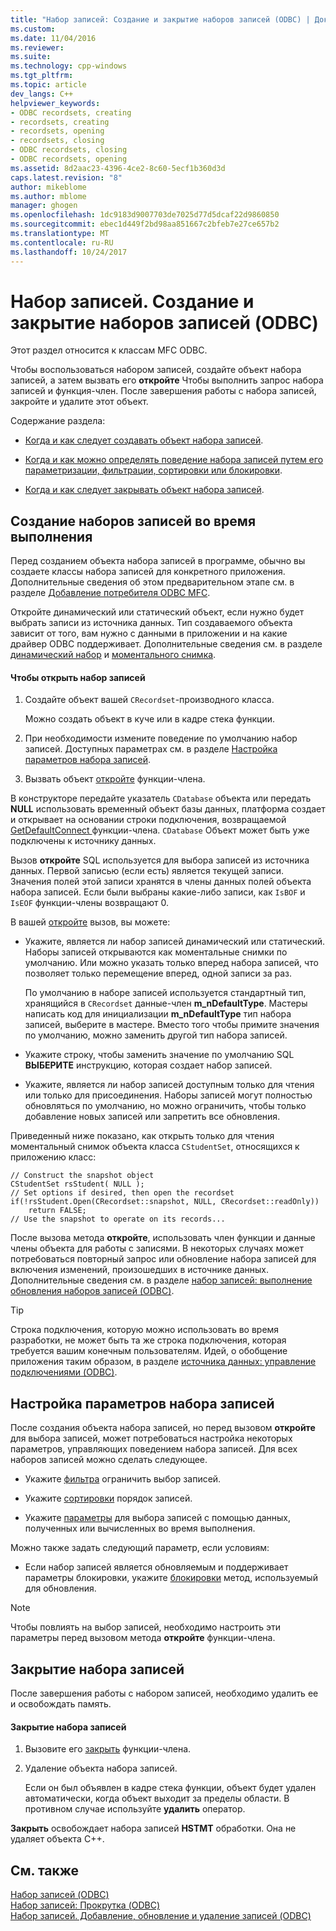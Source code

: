 ```yaml
---
title: "Набор записей: Создание и закрытие наборов записей (ODBC) | Документы Microsoft"
ms.custom: 
ms.date: 11/04/2016
ms.reviewer: 
ms.suite: 
ms.technology: cpp-windows
ms.tgt_pltfrm: 
ms.topic: article
dev_langs: C++
helpviewer_keywords:
- ODBC recordsets, creating
- recordsets, creating
- recordsets, opening
- recordsets, closing
- ODBC recordsets, closing
- ODBC recordsets, opening
ms.assetid: 8d2aac23-4396-4ce2-8c60-5ecf1b360d3d
caps.latest.revision: "8"
author: mikeblome
ms.author: mblome
manager: ghogen
ms.openlocfilehash: 1dc9183d9007703de7025d77d5dcaf22d9860850
ms.sourcegitcommit: ebec1d449f2bd98aa851667c2bfeb7e27ce657b2
ms.translationtype: MT
ms.contentlocale: ru-RU
ms.lasthandoff: 10/24/2017
---
```

# <a name="recordset-creating-and-closing-recordsets-odbc"></a>Набор записей. Создание и закрытие наборов записей (ODBC)
Этот раздел относится к классам MFC ODBC.  
  
 Чтобы воспользоваться набором записей, создайте объект набора записей, а затем вызвать его **откройте** Чтобы выполнить запрос набора записей и функция-член. После завершения работы с набора записей, закройте и удалите этот объект.  
  
 Содержание раздела:  
  
-   [Когда и как следует создавать объект набора записей](#_core_creating_recordsets_at_run_time).  
  
-   [Когда и как можно определять поведение набора записей путем его параметризации, фильтрации, сортировки или блокировки](#_core_setting_recordset_options).  
  
-   [Когда и как следует закрывать объект набора записей](#_core_closing_a_recordset).  
  
##  <a name="_core_creating_recordsets_at_run_time"></a>Создание наборов записей во время выполнения  
 Перед созданием объекта набора записей в программе, обычно вы создаете классы набора записей для конкретного приложения. Дополнительные сведения об этом предварительном этапе см. в разделе [Добавление потребителя ODBC MFC](../../mfc/reference/adding-an-mfc-odbc-consumer.md).  
  
 Откройте динамический или статический объект, если нужно будет выбрать записи из источника данных. Тип создаваемого объекта зависит от того, вам нужно с данными в приложении и на какие драйвер ODBC поддерживает. Дополнительные сведения см. в разделе [динамический набор](../../data/odbc/dynaset.md) и [моментального снимка](../../data/odbc/snapshot.md).  
  
#### <a name="to-open-a-recordset"></a>Чтобы открыть набор записей  
  
1.  Создайте объект вашей `CRecordset`-производного класса.  
  
     Можно создать объект в куче или в кадре стека функции.  
  
2.  При необходимости измените поведение по умолчанию набор записей. Доступных параметрах см. в разделе [Настройка параметров набора записей](#_core_setting_recordset_options).  
  
3.  Вызвать объект [откройте](../../mfc/reference/crecordset-class.md#open) функции-члена.  
  
 В конструкторе передайте указатель `CDatabase` объекта или передать **NULL** использовать временный объект базы данных, платформа создает и открывает на основании строки подключения, возвращаемой [GetDefaultConnect ](../../mfc/reference/crecordset-class.md#getdefaultconnect) функции-члена. `CDatabase` Объект может быть уже подключены к источнику данных.  
  
 Вызов **откройте** SQL используется для выбора записей из источника данных. Первой записью (если есть) является текущей записи. Значения полей этой записи хранятся в члены данных полей объекта набора записей. Если были выбраны какие-либо записи, как `IsBOF` и `IsEOF` функции-члены возвращают 0.  
  
 В вашей [откройте](../../mfc/reference/crecordset-class.md#open) вызов, вы можете:  
  
-   Укажите, является ли набор записей динамический или статический. Наборы записей открываются как моментальные снимки по умолчанию. Или можно указать только вперед набора записей, что позволяет только перемещение вперед, одной записи за раз.  
  
     По умолчанию в наборе записей используется стандартный тип, хранящийся в `CRecordset` данные-член **m_nDefaultType**. Мастеры написать код для инициализации **m_nDefaultType** тип набора записей, выберите в мастере. Вместо того чтобы примите значения по умолчанию, можно заменить другой тип набора записей.  
  
-   Укажите строку, чтобы заменить значение по умолчанию SQL **ВЫБЕРИТЕ** инструкцию, которая создает набор записей.  
  
-   Укажите, является ли набор записей доступным только для чтения или только для присоединения. Наборы записей могут полностью обновляться по умолчанию, но можно ограничить, чтобы только добавление новых записей или запретить все обновления.  
  
 Приведенный ниже показано, как открыть только для чтения моментальный снимок объекта класса `CStudentSet`, относящихся к приложению класс:  
  
```  
// Construct the snapshot object  
CStudentSet rsStudent( NULL );  
// Set options if desired, then open the recordset  
if(!rsStudent.Open(CRecordset::snapshot, NULL, CRecordset::readOnly))  
    return FALSE;  
// Use the snapshot to operate on its records...  
```  
  
 После вызова метода **откройте**, использовать член функции и данные члены объекта для работы с записями. В некоторых случаях может потребоваться повторный запрос или обновление набора записей для включения изменений, произошедших в источнике данных. Дополнительные сведения см. в разделе [набор записей: выполнение обновления наборов записей (ODBC)](../../data/odbc/recordset-requerying-a-recordset-odbc.md).  
  
> [!TIP]
>  Строка подключения, которую можно использовать во время разработки, не может быть та же строка подключения, которая требуется вашим конечным пользователям. Идей, о обобщение приложения таким образом, в разделе [источника данных: управление подключениями (ODBC)](../../data/odbc/data-source-managing-connections-odbc.md).  
  
##  <a name="_core_setting_recordset_options"></a>Настройка параметров набора записей  
 После создания объекта набора записей, но перед вызовом **откройте** для выбора записей, может потребоваться настройка некоторых параметров, управляющих поведением набора записей. Для всех наборов записей можно сделать следующее.  
  
-   Укажите [фильтра](../../data/odbc/recordset-filtering-records-odbc.md) ограничить выбор записей.  
  
-   Укажите [сортировки](../../data/odbc/recordset-sorting-records-odbc.md) порядок записей.  
  
-   Укажите [параметры](../../data/odbc/recordset-parameterizing-a-recordset-odbc.md) для выбора записей с помощью данных, полученных или вычисленных во время выполнения.  
  
 Можно также задать следующий параметр, если условиям:  
  
-   Если набор записей является обновляемым и поддерживает параметры блокировки, укажите [блокировки](../../data/odbc/recordset-locking-records-odbc.md) метод, используемый для обновления.  
  
> [!NOTE]
>  Чтобы повлиять на выбор записей, необходимо настроить эти параметры перед вызовом метода **откройте** функции-члена.  
  
##  <a name="_core_closing_a_recordset"></a>Закрытие набора записей  
 После завершения работы с набором записей, необходимо удалить ее и освобождать память.  
  
#### <a name="to-close-a-recordset"></a>Закрытие набора записей  
  
1.  Вызовите его [закрыть](../../mfc/reference/crecordset-class.md#close) функции-члена.  
  
2.  Удаление объекта набора записей.  
  
     Если он был объявлен в кадре стека функции, объект будет удален автоматически, когда объект выходит за пределы области. В противном случае используйте **удалить** оператор.  
  
 **Закрыть** освобождает набора записей **HSTMT** обработки. Она не удаляет объекта C++.  
  
## <a name="see-also"></a>См. также  
 [Набор записей (ODBC)](../../data/odbc/recordset-odbc.md)   
 [Набор записей: Прокрутка (ODBC)](../../data/odbc/recordset-scrolling-odbc.md)   
 [Набор записей. Добавление, обновление и удаление записей (ODBC)](../../data/odbc/recordset-adding-updating-and-deleting-records-odbc.md)